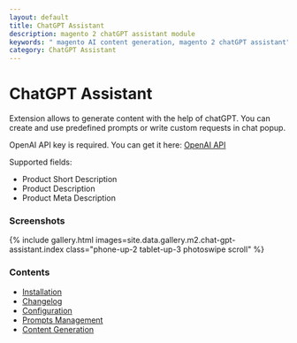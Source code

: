 ```yaml
---
layout: default
title: ChatGPT Assistant
description: magento 2 chatGPT assistant module
keywords: " magento AI content generation, magento 2 chatGPT assistant"
category: ChatGPT Assistant
---
```


# ChatGPT Assistant

Extension allows to generate content with the help of chatGPT. You can create and use predefined prompts or write custom requests in chat popup.

OpenAI API key is required. You can get it here: [OpenAI API](https://platform.openai.com/account/api-keys)

Supported fields:

 -  Product Short Description
 -  Product Description
 -  Product Meta Description

### Screenshots

{% include gallery.html images=site.data.gallery.m2.chat-gpt-assistant.index class="phone-up-2 tablet-up-3 photoswipe scroll" %}

### Contents

- [Installation](installation/)
- [Changelog](changelog/)
- [Configuration](configuration/)
- [Prompts Management](backend/prompts-management/)
- [Content Generation](backend/content-generation/)
